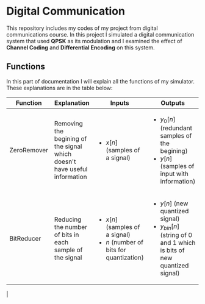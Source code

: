 # Digital Communication
This repository includes my codes of my project from digital communications course. In this project I simulated a digital communication system that used **QPSK** as its modulation and I examined the effect of **Channel Coding** and **Differential Encoding** on this system.

## Functions

In this part of documentation I will explain all the functions of my simulator. These explanations are in the table below:

| Function | Explanation | Inputs | Outputs |
| -------- | ----------- | ------ | ------- |
| ZeroRemover | Removing the begining of the signal which doesn't have useful information | <ul><li>$x[n]$ (samples of a signal)</li></ul>  | <ul><li>$y_0[n]$ (redundant samples of the begining)</li><li>$y[n]$ (samples of input with information)</li></ul>|
| BitReducer | Reducing the number of bits in each sample of the signal | <ul><li>$x[n]$ (samples of a signal)</li><li>$n$ (number of bits for quantization)</li></ul> | <ul><li>$y[n]$ (new quantized signal)</li><li>$y_{bin}[n]$ (string of 0 and 1 which is bits of new quantized signal) </li></ul> |
| 
